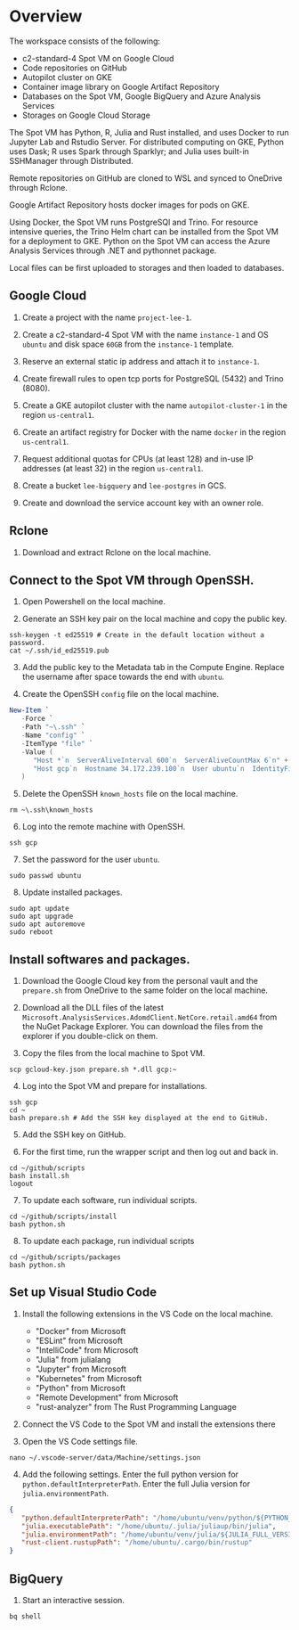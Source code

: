 # Overview

The workspace consists of the following:

* c2-standard-4 Spot VM on Google Cloud
* Code repositories on GitHub
* Autopilot cluster on GKE
* Container image library on Google Artifact Repository
* Databases on the Spot VM, Google BigQuery and Azure Analysis Services
* Storages on Google Cloud Storage

The Spot VM has Python, R, Julia and Rust installed, and uses Docker to run Jupyter Lab and Rstudio Server. For distributed computing on GKE, Python uses Dask; R uses Spark through Sparklyr; and Julia uses built-in SSHManager through Distributed.

Remote repositories on GitHub are cloned to WSL and synced to OneDrive through Rclone.

Google Artifact Repository hosts docker images for pods on GKE.

Using Docker, the Spot VM runs PostgreSQl and Trino. For resource intensive queries, the Trino Helm chart can be installed from the Spot VM for a deployment to GKE. Python on the Spot VM can access the Azure Analysis Services through .NET and pythonnet package.

Local files can be first uploaded to storages and then loaded to databases.

## Google Cloud

1. Create a project with the name `project-lee-1`.

2. Create a c2-standard-4 Spot VM with the name `instance-1` and OS `ubuntu` and disk space `60GB` from the `instance-1` template.

3. Reserve an external static ip address and attach it to `instance-1`.

4. Create firewall rules to open tcp ports for PostgreSQL (5432) and Trino (8080).

5. Create a GKE autopilot cluster with the name `autopilot-cluster-1` in the region `us-central1`.

6. Create an artifact registry for Docker with the name `docker` in the region `us-central1`.

7. Request additional quotas for CPUs (at least 128) and in-use IP addresses (at least 32) in the region `us-central1`.

8. Create a bucket `lee-bigquery` and `lee-postgres` in GCS.

9. Create and download the service account key with an owner role.

## Rclone

1. Download and extract Rclone on the local machine.

## Connect to the Spot VM through OpenSSH.

1. Open Powershell on the local machine.

2. Generate an SSH key pair on the local machine and copy the public key.

```Shell
ssh-keygen -t ed25519 # Create in the default location without a password.
cat ~/.ssh/id_ed25519.pub
```

3. Add the public key to the Metadata tab in the Compute Engine. Replace the username after space towards the end with `ubuntu`.

4. Create the OpenSSH `config` file on the local machine.

```Powershell
New-Item `
   -Force `
   -Path "~\.ssh" `
   -Name "config" `
   -ItemType "file" `
   -Value (
      "Host *`n  ServerAliveInterval 600`n  ServerAliveCountMax 6`n" +
      "Host gcp`n  Hostname 34.172.239.100`n  User ubuntu`n  IdentityFile ~\.ssh\id_ed25519`n"
   )
```

5. Delete the OpenSSH `known_hosts` file on the local machine.

```Shell
rm ~\.ssh\known_hosts
```

6. Log into the remote machine with OpenSSH.

```Shell
ssh gcp
```

7. Set the password for the user `ubuntu`.

```Shell
sudo passwd ubuntu
```

8. Update installed packages.

```Shell
sudo apt update
sudo apt upgrade
sudo apt autoremove
sudo reboot
```

## Install softwares and packages.

1. Download the Google Cloud key from the personal vault and the `prepare.sh` from OneDrive to the same folder on the local machine.

2. Download all the DLL files of the latest `Microsoft.AnalysisServices.AdomdClient.NetCore.retail.amd64` from the NuGet Package Explorer. You can download the files from the explorer if you double-click on them.

3. Copy the files from the local machine to Spot VM.

```Shell
scp gcloud-key.json prepare.sh *.dll gcp:~
```

4. Log into the Spot VM and prepare for installations.

```Shell
ssh gcp
cd ~
bash prepare.sh # Add the SSH key displayed at the end to GitHub.
```

5. Add the SSH key on GitHub.

6. For the first time, run the wrapper script and then log out and back in.

```Shell
cd ~/github/scripts
bash install.sh
logout
```

7. To update each software, run individual scripts.

```Shell
cd ~/github/scripts/install
bash python.sh
```

8. To update each package, run individual scripts

```Shell
cd ~/github/scripts/packages
bash python.sh
```

## Set up Visual Studio Code

1. Install the following extensions in the VS Code on the local machine.

   * "Docker" from Microsoft
   * "ESLint" from Microsoft
   * "IntelliCode" from Microsoft
   * "Julia" from julialang
   * "Jupyter" from Microsoft
   * "Kubernetes" from Microsoft
   * "Python" from Microsoft
   * "Remote Development" from Microsoft
   * "rust-analyzer" from The Rust Programming Language

2. Connect the VS Code to the Spot VM and install the extensions there

3. Open the VS Code settings file.

```Shell
nano ~/.vscode-server/data/Machine/settings.json
```

4. Add the following settings. Enter the full python version for `python.defaultInterpreterPath`. Enter the full Julia version for `julia.environmentPath`.

```JSON
{
   "python.defaultInterpreterPath": "/home/ubuntu/venv/python/${PYTHON_FULL_VERSION}/bin/python",
   "julia.executablePath": "/home/ubuntu/.julia/juliaup/bin/julia",
   "julia.environmentPath": "/home/ubuntu/venv/julia/${JULIA_FULL_VERSION}",
   "rust-client.rustupPath": "/home/ubuntu/.cargo/bin/rustup"
}
```

## BigQuery

1. Start an interactive session.

```Shell
bq shell
```
